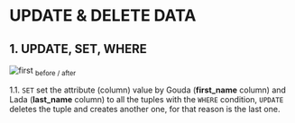 # UPDATE & DELETE DATA
## 1. UPDATE, SET, WHERE
![first](https://github.com/RogerCL24/pgSQL/assets/90930371/00c6be9c-d82b-4737-8949-e4e574a0f02b)
<sub>before / after </sub>

1.1. `SET` set the attribute (column) value by Gouda (**first_name** column) and Lada (**last_name** column) to all the tuples with the `WHERE` condition, `UPDATE` deletes the tuple and creates another one, for that reason is the last one.
